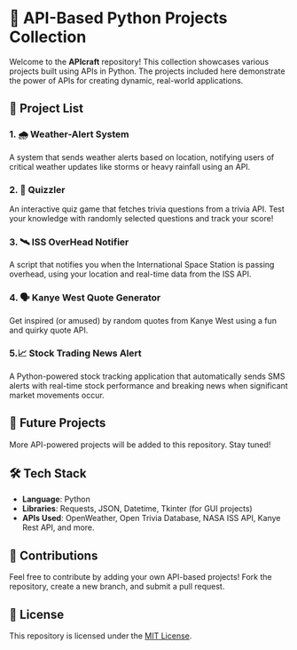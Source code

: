 
# 📡 API-Based Python Projects Collection

Welcome to the **APIcraft** repository! This collection showcases various projects built using APIs in Python. The projects included here demonstrate the power of APIs for creating dynamic, real-world applications. 

## 📂 Project List

### 1. 🌧️ Weather-Alert System
A system that sends weather alerts based on location, notifying users of critical weather updates like storms or heavy rainfall using an API.

### 2. 🧩 Quizzler
An interactive quiz game that fetches trivia questions from a trivia API. Test your knowledge with randomly selected questions and track your score!

### 3. 🛰️ ISS OverHead Notifier
A script that notifies you when the International Space Station is passing overhead, using your location and real-time data from the ISS API.

### 4. 🗣️ Kanye West Quote Generator
Get inspired (or amused) by random quotes from Kanye West using a fun and quirky quote API.

### 5.📈 Stock Trading News Alert 
A Python-powered stock tracking application that automatically sends SMS alerts with real-time stock performance and breaking news when significant market movements occur.

## 🚀 Future Projects
More API-powered projects will be added to this repository. Stay tuned!

## 🛠️ Tech Stack
- **Language**: Python
- **Libraries**: Requests, JSON, Datetime, Tkinter (for GUI projects)
- **APIs Used**: OpenWeather, Open Trivia Database, NASA ISS API, Kanye Rest API, and more.

## 🤝 Contributions
Feel free to contribute by adding your own API-based projects! Fork the repository, create a new branch, and submit a pull request.

## 📄 License
This repository is licensed under the [MIT License](LICENSE).
